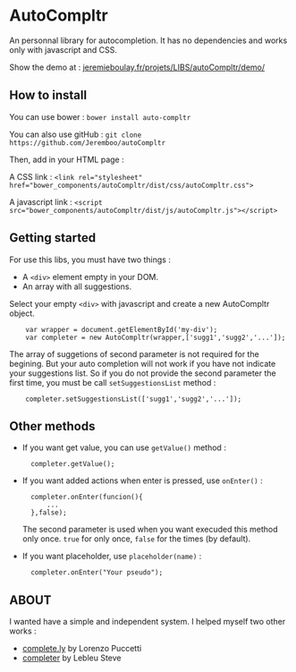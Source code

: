 AutoCompltr
===========

An personnal library for autocompletion. It has no dependencies and works only with javascript and CSS.

Show the demo at : [jeremieboulay.fr/projets/LIBS/autoCompltr/demo/](http://jeremieboulay.fr/projets/LIBS/autoCompltr/demo/)

## How to install

You can use bower : ``bower install auto-compltr``

You can also use gitHub : ``git clone https://github.com/Jeremboo/autoCompltr``

Then, add in your HTML page :

A CSS link : ``<link rel="stylesheet" href="bower_components/autoCompltr/dist/css/autoCompltr.css">``

A javascript link : ``<script src="bower_components/autoCompltr/dist/js/autoCompltr.js"></script>``

## Getting started

For use this libs, you must have two things :

- A ``<div>`` element empty in your DOM.
- An array with all suggestions.

Select your empty ``<div>`` with javascript and create a new AutoCompltr object.

		var wrapper = document.getElementById('my-div');
		var completer = new AutoCompltr(wrapper,['sugg1','sugg2','...']);

The array of suggetions of second parameter is not required for the begining. But your auto completion will not work if you have not indicate your suggestions list. So if you do not provide the second parameter the first time, you must be call ``setSuggestionsList`` method :

		completer.setSuggestionsList(['sugg1','sugg2','...']);

## Other methods

- If you want get value, you can use ``getValue()`` method :

		completer.getValue();

- If you want added actions when enter is pressed, use ``onEnter()`` :

        completer.onEnter(funcion(){
            ...
        },false);

    The second parameter is used when you want execuded this method only once. ``true`` for only once, ``false`` for the times (by default).

- If you want placeholder, use ``placeholder(name)`` :

        completer.onEnter("Your pseudo");


## ABOUT 


I wanted have a simple and independent system. I helped myself two other works :

- [complete.ly](http://complete-ly.appspot.com/) by Lorenzo Puccetti
- [completer](http://demos.e-lless.be/completer/) by Lebleu Steve

